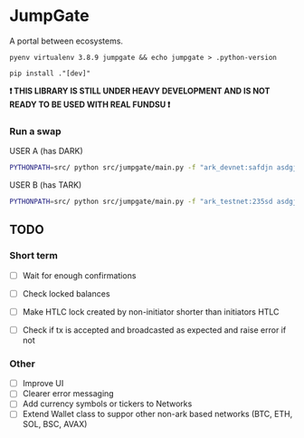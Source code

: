 # JumpGate

A portal between ecosystems.

`pyenv virtualenv 3.8.9 jumpgate && echo jumpgate > .python-version`

`pip install ."[dev]"`

**❗ THIS LIBRARY IS STILL UNDER HEAVY DEVELOPMENT AND IS NOT READY TO BE USED WITH REAL FUNDSU ❗**

### Run a swap 

USER A (has DARK)

```bash
PYTHONPATH=src/ python src/jumpgate/main.py -f "ark_devnet:safdjn asdgjn 0-2o3asfdmkgsadiouaw49k96-:10" -t "ark_testnet:safdjn asdgjn 0-2o3asfdmkgsadiouaw49k96-:10" --initiator
```

USER B (has TARK)

```bash
PYTHONPATH=src/ python src/jumpgate/main.py -f "ark_testnet:235sd asdgjn 0-2o3asfdmkgsadiouaw49k96-:10" -t "ark_devnet:235sd asdgjn 0-2o3asfdmkgsadiouaw49k96-:10"
```


## TODO

### Short term
- [ ] Wait for enough confirmations
- [ ] Check locked balances
- [ ] Make HTLC lock created by non-initiator shorter than initiators HTLC
- [ ] Check if tx is accepted and broadcasted as expected and raise error if not


### Other
- [ ] Improve UI
- [ ] Clearer error messaging
- [ ] Add currency symbols or tickers to Networks
- [ ] Extend Wallet class to suppor other non-ark based networks (BTC, ETH, SOL, BSC, AVAX)
